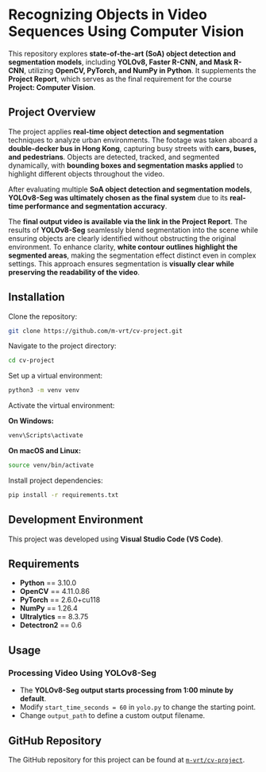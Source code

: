 # Recognizing Objects in Video Sequences Using Computer Vision  

This repository explores **state-of-the-art (SoA) object detection and segmentation models**, including **YOLOv8, Faster R-CNN, and Mask R-CNN**, utilizing **OpenCV, PyTorch, and NumPy in Python**. It supplements the **Project Report**, which serves as the final requirement for the course **Project: Computer Vision**.  

## **Project Overview**  

The project applies **real-time object detection and segmentation** techniques to analyze urban environments. The footage was taken aboard a **double-decker bus in Hong Kong**, capturing busy streets with **cars, buses, and pedestrians**. Objects are detected, tracked, and segmented dynamically, with **bounding boxes and segmentation masks applied** to highlight different objects throughout the video.  

After evaluating multiple **SoA object detection and segmentation models**, **YOLOv8-Seg was ultimately chosen as the final system** due to its **real-time performance and segmentation accuracy**.  

The **final output video is available via the link in the Project Report**. The results of **YOLOv8-Seg** seamlessly blend segmentation into the scene while ensuring objects are clearly identified without obstructing the original environment. To enhance clarity, **white contour outlines highlight the segmented areas**, making the segmentation effect distinct even in complex settings. This approach ensures segmentation is **visually clear while preserving the readability of the video**.  

## Installation  

Clone the repository:  
```bash
git clone https://github.com/m-vrt/cv-project.git
```

Navigate to the project directory:  
```bash
cd cv-project
```

Set up a virtual environment:  
```bash
python3 -m venv venv
```

Activate the virtual environment:  

**On Windows:**  
```bash
venv\Scripts\activate
```

**On macOS and Linux:**  
```bash
source venv/bin/activate
```

Install project dependencies:  
```bash
pip install -r requirements.txt
```

## Development Environment  

This project was developed using **Visual Studio Code (VS Code)**.  

## Requirements  

- **Python** == 3.10.0  
- **OpenCV** == 4.11.0.86  
- **PyTorch** == 2.6.0+cu118  
- **NumPy** == 1.26.4  
- **Ultralytics** == 8.3.75  
- **Detectron2** == 0.6  

## Usage  

### **Processing Video Using YOLOv8-Seg**  
- The **YOLOv8-Seg output starts processing from 1:00 minute by default**.  
- Modify `start_time_seconds = 60` in `yolo.py` to change the starting point.  
- Change `output_path` to define a custom output filename.  

## GitHub Repository  

The GitHub repository for this project can be found at [`m-vrt/cv-project`](https://github.com/m-vrt/cv-project).

